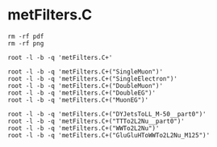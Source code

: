# metFilters.C

    rm -rf pdf
    rm -rf png

    root -l -b -q 'metFilters.C+'

    root -l -b -q 'metFilters.C+("SingleMuon")'
    root -l -b -q 'metFilters.C+("SingleElectron")'
    root -l -b -q 'metFilters.C+("DoubleMuon")'
    root -l -b -q 'metFilters.C+("DoubleEG")'
    root -l -b -q 'metFilters.C+("MuonEG")'

    root -l -b -q 'metFilters.C+("DYJetsToLL_M-50__part0")'
    root -l -b -q 'metFilters.C+("TTTo2L2Nu__part0")'
    root -l -b -q 'metFilters.C+("WWTo2L2Nu")'
    root -l -b -q 'metFilters.C+("GluGluHToWWTo2L2Nu_M125")'

